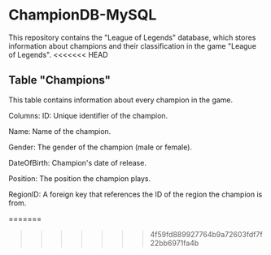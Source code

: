 # ChampionDB-MySQL
This repository contains the "League of Legends" database, which stores information about champions and their classification in the game "League of Legends".
<<<<<<< HEAD



## Table "Champions"
This table contains information about every champion in the game.

Columns:
ID: Unique identifier of the champion.

Name: Name of the champion.

Gender: The gender of the champion (male or female).

DateOfBirth: Champion's date of release.

Position: The position the champion plays.

RegionID: A foreign key that references the ID of the region the 
champion is from.

=======
>>>>>>> 4f59fd889927764b9a72603fdf7f22bb6971fa4b
